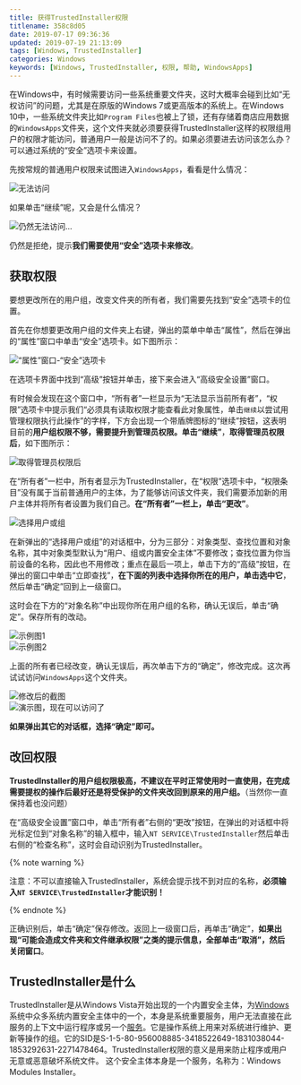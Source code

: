 ```yaml
---
title: 获得TrustedInstaller权限
titlename: 358c8d05
date: 2019-07-17 09:36:36
updated: 2019-07-19 21:13:09
tags: [Windows, TrustedInstaller]
categories: Windows
keywords: [Windows, TrustedInstaller, 权限, 帮助, WindowsApps]
---
```


在Windows中，有时候需要访问一些系统重要文件夹，这时大概率会碰到比如“无权访问”的问题，尤其是在原版的Windows 7或更高版本的系统上。在Windows 10中，一些系统文件夹比如`Program Files`也被上了锁，还有存储着商店应用数据的`WindowsApps`文件夹，这个文件夹就必须要获得TrustedInstaller这样的权限组用户的权限才能访问，普通用户一般是访问不了的。如果必须要进去访问该怎么办？可以通过系统的“安全”选项卡来设置。<!--more-->  

先按常规的普通用户权限来试图进入`WindowsApps`，看看是什么情况：

![无法访问](https://i.loli.net/2019/07/17/5d2ec32b5f0bf96612.png)  

如果单击“继续”呢，又会是什么情况？ 

![仍然无法访问...](https://i.loli.net/2019/07/17/5d2ec328339a686428.png) 

仍然是拒绝，提示**我们需要使用“安全”选项卡来修改**。  

## 获取权限  

要想更改所在的用户组，改变文件夹的所有者，我们需要先找到“安全”选项卡的位置。  

首先在你想要更改用户组的文件夹上右键，弹出的菜单中单击“属性”，然后在弹出的“属性”窗口中单击“安全”选项卡。如下图所示：  

![“属性”窗口-“安全”选项卡](https://i.loli.net/2019/07/17/5d2ec324d7d8f96884.png)

在选项卡界面中找到“高级”按钮并单击，接下来会进入“高级安全设置”窗口。  

有时候会发现在这个窗口中，“所有者”一栏显示为“无法显示当前所有者”，“权限”选项卡中提示我们“必须具有读取权限才能查看此对象属性，单击`继续`以尝试用管理权限执行此操作”的字样，下方会出现一个带盾牌图标的“继续”按钮，这表明目前的**用户组权限不够，需要提升到管理员权限。单击“继续”**，**取得管理员权限后**，如下图所示：  

![取得管理员权限后](https://i.loli.net/2019/07/17/5d2ec3257cd1d71204.png)

在“所有者”一栏中，所有者显示为TrustedInstaller，在“权限”选项卡中，“权限条目”没有属于当前普通用户的主体，为了能够访问该文件夹，我们需要添加新的用户主体并将所有者设置为我们自己。**在“所有者”一栏上，单击“更改”**。  

![选择用户或组](https://i.loli.net/2019/07/17/5d2ec3244373045607.png)

在新弹出的“选择用户或组”的对话框中，分为三部分：对象类型、查找位置和对象名称，其中对象类型默认为“用户、组或内置安全主体”不要修改；查找位置为你当前设备的名称，因此也不用修改；重点在最后一项上，单击下方的“高级”按钮，在弹出的窗口中单击“立即查找”，**在下面的列表中选择你所在的用户，单击选中它**，然后单击“确定”回到上一级窗口。  

这时会在下方的“对象名称”中出现你所在用户组的名称，确认无误后，单击“确定”。保存所有的改动。  

![示例图1](https://i.loli.net/2019/07/17/5d2ec326f10d033699.png)  
![示例图2](https://i.loli.net/2019/07/17/5d2ec32399f1a82383.png)

上面的所有者已经改变，确认无误后，再次单击下方的“确定”，修改完成。这次再试试访问`WindowsApps`这个文件夹。  

![修改后的截图](https://i.loli.net/2019/07/17/5d2ec32792f9d49548.png)  
![演示图，现在可以访问了](https://i.loli.net/2019/07/17/5d2ec32c74dd944445.gif)

**如果弹出其它的对话框，选择“确定”即可。**  

## 改回权限  

**TrustedInstaller的用户组权限极高，不建议在平时正常使用时一直使用，在完成需要提权的操作后最好还是将受保护的文件夹改回到原来的用户组。**（当然你一直保持着也没问题）  

在“高级安全设置”窗口中，单击“所有者”右侧的“更改”按钮，在弹出的对话框中将光标定位到“对象名称”的输入框中，输入`NT SERVICE\TrustedInstaller`然后单击右侧的“检查名称”，这时会自动识别为TrustedInstaller。  

{% note warning %}  

注意：不可以直接输入TrustedInstaller，系统会提示找不到对应的名称，**必须输入`NT SERVICE\TrustedInstaller`才能识别！**  

{% endnote %}  

正确识别后，单击“确定”保存修改。返回上一级窗口后，再单击“确定”，**如果出现“可能会造成文件夹和文件继承权限”之类的提示信息，全部单击“取消”，然后关闭窗口**。  

## TrustedInstaller是什么  

TrustedInstaller是从Windows Vista开始出现的一个内置安全主体，为[Windows](https://baike.baidu.com/item/Windows/165458)系统中众多系统内置安全主体中的一个，本身是系统重要服务，用户无法直接在此服务的上下文中运行程序或另一个[服务](https://baike.baidu.com/item/服务/10393131)。它是操作系统上用来对系统进行维护、更新等操作的组。它的SID是S-1-5-80-956008885-3418522649-1831038044-1853292631-2271478464。TrustedInstaller权限的意义是用来防止程序或用户无意或恶意破坏系统文件。 这个安全主体本身是一个服务，名称为：Windows Modules Installer。  

<style>div.post-block br {display: none}</style>
